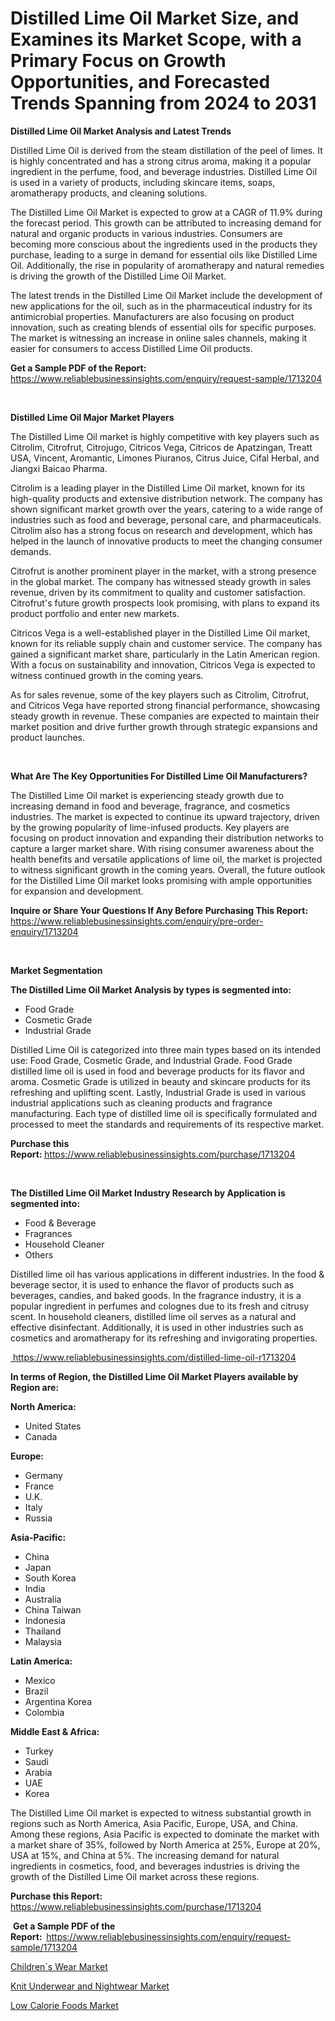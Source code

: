 <p><h1>Distilled Lime Oil Market Size, and Examines its Market Scope, with a Primary Focus on Growth Opportunities, and Forecasted Trends Spanning from 2024 to 2031</h1></p><p><strong>Distilled Lime Oil Market Analysis and Latest Trends</strong></p>
<p><p>Distilled Lime Oil is derived from the steam distillation of the peel of limes. It is highly concentrated and has a strong citrus aroma, making it a popular ingredient in the perfume, food, and beverage industries. Distilled Lime Oil is used in a variety of products, including skincare items, soaps, aromatherapy products, and cleaning solutions.</p><p>The Distilled Lime Oil Market is expected to grow at a CAGR of 11.9% during the forecast period. This growth can be attributed to increasing demand for natural and organic products in various industries. Consumers are becoming more conscious about the ingredients used in the products they purchase, leading to a surge in demand for essential oils like Distilled Lime Oil. Additionally, the rise in popularity of aromatherapy and natural remedies is driving the growth of the Distilled Lime Oil Market.</p><p>The latest trends in the Distilled Lime Oil Market include the development of new applications for the oil, such as in the pharmaceutical industry for its antimicrobial properties. Manufacturers are also focusing on product innovation, such as creating blends of essential oils for specific purposes. The market is witnessing an increase in online sales channels, making it easier for consumers to access Distilled Lime Oil products.</p></p>
<p><strong>Get a Sample PDF of the Report:&nbsp;</strong> <a href="https://www.reliablebusinessinsights.com/enquiry/request-sample/1713204">https://www.reliablebusinessinsights.com/enquiry/request-sample/1713204</a></p>
<p>&nbsp;</p>
<p><strong>Distilled Lime Oil Major Market Players</strong></p>
<p><p>The Distilled Lime Oil market is highly competitive with key players such as Citrolim, Citrofrut, Citrojugo, Citricos Vega, Citricos de Apatzingan, Treatt USA, Vincent, Aromantic, Limones Piuranos, Citrus Juice, Cifal Herbal, and Jiangxi Baicao Pharma.</p><p>Citrolim is a leading player in the Distilled Lime Oil market, known for its high-quality products and extensive distribution network. The company has shown significant market growth over the years, catering to a wide range of industries such as food and beverage, personal care, and pharmaceuticals. Citrolim also has a strong focus on research and development, which has helped in the launch of innovative products to meet the changing consumer demands.</p><p>Citrofrut is another prominent player in the market, with a strong presence in the global market. The company has witnessed steady growth in sales revenue, driven by its commitment to quality and customer satisfaction. Citrofrut's future growth prospects look promising, with plans to expand its product portfolio and enter new markets.</p><p>Citricos Vega is a well-established player in the Distilled Lime Oil market, known for its reliable supply chain and customer service. The company has gained a significant market share, particularly in the Latin American region. With a focus on sustainability and innovation, Citricos Vega is expected to witness continued growth in the coming years.</p><p>As for sales revenue, some of the key players such as Citrolim, Citrofrut, and Citricos Vega have reported strong financial performance, showcasing steady growth in revenue. These companies are expected to maintain their market position and drive further growth through strategic expansions and product launches.</p></p>
<p>&nbsp;</p>
<p><strong>What Are The Key Opportunities For Distilled Lime Oil Manufacturers?</strong></p>
<p><p>The Distilled Lime Oil market is experiencing steady growth due to increasing demand in food and beverage, fragrance, and cosmetics industries. The market is expected to continue its upward trajectory, driven by the growing popularity of lime-infused products. Key players are focusing on product innovation and expanding their distribution networks to capture a larger market share. With rising consumer awareness about the health benefits and versatile applications of lime oil, the market is projected to witness significant growth in the coming years. Overall, the future outlook for the Distilled Lime Oil market looks promising with ample opportunities for expansion and development.</p></p>
<p><strong>Inquire or Share Your Questions If Any Before Purchasing This Report:</strong> <a href="https://www.reliablebusinessinsights.com/enquiry/pre-order-enquiry/1713204">https://www.reliablebusinessinsights.com/enquiry/pre-order-enquiry/1713204</a></p>
<p>&nbsp;</p>
<p><strong>Market Segmentation</strong></p>
<p><strong>The Distilled Lime Oil Market Analysis by types is segmented into:</strong></p>
<p><ul><li>Food Grade</li><li>Cosmetic Grade</li><li>Industrial Grade</li></ul></p>
<p><p>Distilled Lime Oil is categorized into three main types based on its intended use: Food Grade, Cosmetic Grade, and Industrial Grade. Food Grade distilled lime oil is used in food and beverage products for its flavor and aroma. Cosmetic Grade is utilized in beauty and skincare products for its refreshing and uplifting scent. Lastly, Industrial Grade is used in various industrial applications such as cleaning products and fragrance manufacturing. Each type of distilled lime oil is specifically formulated and processed to meet the standards and requirements of its respective market.</p></p>
<p><strong>Purchase this Report:&nbsp;</strong><a href="https://www.reliablebusinessinsights.com/purchase/1713204">https://www.reliablebusinessinsights.com/purchase/1713204</a></p>
<p>&nbsp;</p>
<p><strong>The Distilled Lime Oil Market Industry Research by Application is segmented into:</strong></p>
<p><ul><li>Food & Beverage</li><li>Fragrances</li><li>Household Cleaner</li><li>Others</li></ul></p>
<p><p>Distilled lime oil has various applications in different industries. In the food & beverage sector, it is used to enhance the flavor of products such as beverages, candies, and baked goods. In the fragrance industry, it is a popular ingredient in perfumes and colognes due to its fresh and citrusy scent. In household cleaners, distilled lime oil serves as a natural and effective disinfectant. Additionally, it is used in other industries such as cosmetics and aromatherapy for its refreshing and invigorating properties.</p></p>
<p><a href="https://www.reliablebusinessinsights.com/distilled-lime-oil-r1713204">&nbsp;https://www.reliablebusinessinsights.com/distilled-lime-oil-r1713204</a></p>
<p><strong>In terms of Region, the Distilled Lime Oil Market Players available by Region are:</strong></p>
<p>
    <p> <strong> North America: </strong>
        <ul>
            <li>United States</li>
            <li>Canada</li>
        </ul>
        </p> 
    <p> <strong> Europe: </strong>
        <ul>
            <li>Germany</li>
            <li>France</li>
            <li>U.K.</li>
            <li>Italy</li>
            <li>Russia</li>
        </ul>
        </p> 
    <p> <strong> Asia-Pacific: </strong>
        <ul>
            <li>China</li>
            <li>Japan</li>
            <li>South Korea</li>
            <li>India</li>
            <li>Australia</li>
            <li>China Taiwan</li>
            <li>Indonesia</li>
            <li>Thailand</li>
            <li>Malaysia</li>
        </ul>
        </p> 
    <p> <strong> Latin America: </strong>
        <ul>
            <li>Mexico</li>
            <li>Brazil</li>
            <li>Argentina Korea</li>
            <li>Colombia</li>
        </ul>
        </p> 
    <p> <strong> Middle East & Africa: </strong>
        <ul>
            <li>Turkey</li>
            <li>Saudi</li>
            <li>Arabia</li>
            <li>UAE</li>
            <li>Korea</li>
        </ul>
    </p>
    </p>
<p><p>The Distilled Lime Oil market is expected to witness substantial growth in regions such as North America, Asia Pacific, Europe, USA, and China. Among these regions, Asia Pacific is expected to dominate the market with a market share of 35%, followed by North America at 25%, Europe at 20%, USA at 15%, and China at 5%. The increasing demand for natural ingredients in cosmetics, food, and beverages industries is driving the growth of the Distilled Lime Oil market across these regions.</p></p>
<p><strong>Purchase this Report: </strong><a href="https://www.reliablebusinessinsights.com/purchase/1713204">https://www.reliablebusinessinsights.com/purchase/1713204</a></p>
<p>&nbsp;<strong>Get a Sample PDF of the Report:&nbsp;&nbsp;</strong><a href="https://www.reliablebusinessinsights.com/enquiry/request-sample/1713204">https://www.reliablebusinessinsights.com/enquiry/request-sample/1713204</a></p>
<p><strong></strong></p>
<p><p><a href="https://github.com/trameciabutler45/Market-Research-Report-List-1/blob/main/childrens-wear-market.md">Children`s Wear Market</a></p><p><a href="https://github.com/staberhelen84/Market-Research-Report-List-1/blob/main/knit-underwear-and-nightwear-market.md">Knit Underwear and Nightwear Market</a></p><p><a href="https://github.com/ValentineMike02/Market-Research-Report-List-1/blob/main/low-calorie-foods-market.md">Low Calorie Foods Market</a></p></p>